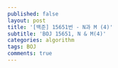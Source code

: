 ```yaml
---
published: false
layout: post
title: '[백준] 15651번 - N과 M (4)'
subtitle: 'BOJ 15651, N & M(4)'
categories: algorithm
tags: BOJ
comments: true
---
```


<script src="https://gist.github.com/sundongkim-dev/efe05b198a27d4ea280262566777940a.js"></script>
